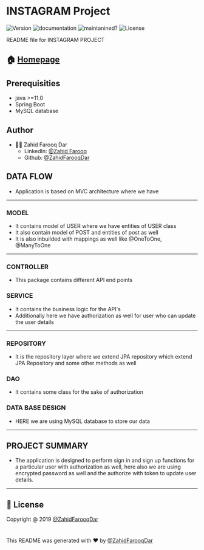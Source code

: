 # INSTAGRAM Project
![Version](https://img.shields.io/static/v1?label=java-version&message=%3E=11&color=blue) ![documentation](https://img.shields.io/static/v1?label=documentation&message=yes&color=green) ![maintanined?](https://img.shields.io/static/v1?label=MySQL?&message=yes&color=green) ![License](https://img.shields.io/static/v1?label=Linsenced&message=ZAHID&color=orange)

README file for INSTAGRAM PROJECT
## 🏠  [Homepage](https://github.com/ZahidFarooqDar/fs-10-Weekly-tests/tree/main/instagram)
## Prerequisities
* java >=11.0
* Spring Boot
* MySQL database

## Author

* 🙍‍♂️ Zahid Farooq Dar
  * LinkedIn: [@Zahid Farooq](https://www.linkedin.com/in/zahid-farooq-dar/)
  * Github: [@ZahidFarooqDar](https://github.com/ZahidFarooqDar)

## DATA FLOW
* Application is based on MVC architecture where we have
---
### MODEL
* It contains model of USER where we have entities of USER class
* It also contain model of POST and entities of post as well
* It is also inbuilded with mappings as well like @OneToOne, @ManyToOne
---
### CONTROLLER
* This package contains different API end points 

### SERVICE
* It contains the business logic for the API's
* Additionally here we have authorization as well for user who can update the user details
---
### REPOSITORY 
* It is the repository layer where we extend JPA repository which extend JPA Repository and some other methods as well

### DAO
* It contains some class for the sake of authorization

### DATA BASE DESIGN
* HERE we are using MySQL database to store our data 
---

## PROJECT SUMMARY
* The application is designed to perform sign in and sign up functions for a particular user with authorization as well, here also we are using encrypted password as well and the authorize with token to update user details.
---
## 📝 License

 Copyright @ 2019 [@ZahidFarooqDar](https://github.com/ZahidFarooqDar)


# 

This README was generated with ❤️ by [@ZahidFarooqDar](https://github.com/ZahidFarooqDar)
